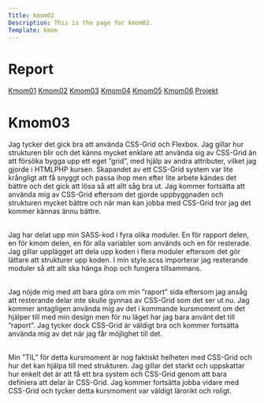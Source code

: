 ```yaml
---
Title: kmom02
Description: This is the page for kmom02.
Template: kmom
---
```


Report
==========================

<div class="kmom-report report">
    <a class="kmom-a" href="kmom01">Kmom01</a>
    <a class="kmom-a" href="kmom02">Kmom02</a>
    <a class="kmom-a" href="kmom03">Kmom03</a>
    <a class="kmom-a" href="#">Kmom04</a>
    <a class="kmom-a" href="#">Kmom05</a>
    <a class="kmom-a" href="#">Kmom06</a>
    <a class="kmom-a" href="#">Projekt</a>
</div>
<div class="kmom-report text">
    <h1>Kmom03</h1>
Jag tycker det gick bra att använda CSS-Grid och Flexbox. Jag gillar hur strukturen blir och det känns mycket enklare att använda sig av CSS-Grid än att försöka bygga upp ett eget ”grid”, med hjälp av andra attributer, vilket jag gjorde i HTMLPHP kursen. Skapandet av ett CSS-Grid system var lite krångligt att få snyggt och passa ihop men efter lite arbete kändes det bättre och det gick att lösa så att allt såg bra ut. Jag kommer fortsätta att använda mig av CSS-Grid eftersom det gjorde uppbyggnaden och strukturen mycket bättre och när man kan jobba med CSS-Grid tror jag det kommer kännas ännu bättre.<br><br>

Jag har delat upp min SASS-kod i fyra olika moduler. En för rapport delen, en för kmom delen, en för alla variabler som används och en för resterade. Jag gillar upplägget att dela upp koden i flera moduler eftersom det gör lättare att strukturer upp koden. I min style.scss importerar jag resterande moduler så att allt ska hänga ihop och fungera tillsammans.<br><br>

Jag nöjde mig med att bara göra om min ”raport” sida eftersom jag ansåg att resterande delar inte skulle gynnas av CSS-Grid som det ser ut nu. Jag kommer antagligen använda mig av det i kommande kursmoment om det hjälper till med min design men för nu läget har jag bara använt det till ”raport”. Jag tycker dock CSS-Grid är väldigt bra och kommer fortsätta använda mig av det när jag får möjlighet till det.<br><br>

Min ”TIL” för detta kursmoment är nog faktiskt helheten med CSS-Grid och hur det kan hjälpa till med strukturen. Jag gillar det starkt och uppskattar hur enkelt det är att få ett bra system och CSS-Grid genom att bara definiera att delar är CSS-Grid. Jag kommer fortsätta jobba vidare med CSS-Grid och tycker detta kursmoment var väldigt lärorikt och roligt.<br><br>

</div>
